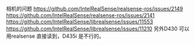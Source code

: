 
相机的问题
https://github.com/IntelRealSense/realsense-ros/issues/2149
https://github.com/IntelRealSense/realsense-ros/issues/2141
https://github.com/IntelRealSense/librealsense/issues/11553
https://github.com/IntelRealSense/librealsense/issues/11210
另外D430 可以用realsense 直接读到，D435i 是不行的。
